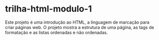 # trilha-html-modulo-1
Este projeto é uma introdução ao HTML, a linguagem de marcação para criar páginas web. O projeto mostra a estrutura de uma página, as tags de formatação e as listas ordenadas e não ordenadas.
